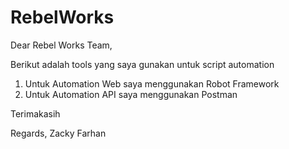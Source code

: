 # RebelWorks

Dear Rebel Works Team,

Berikut adalah tools yang saya gunakan untuk script automation

1. Untuk Automation Web saya menggunakan Robot Framework
2. Untuk Automation API saya menggunakan Postman

Terimakasih

Regards,
Zacky Farhan

